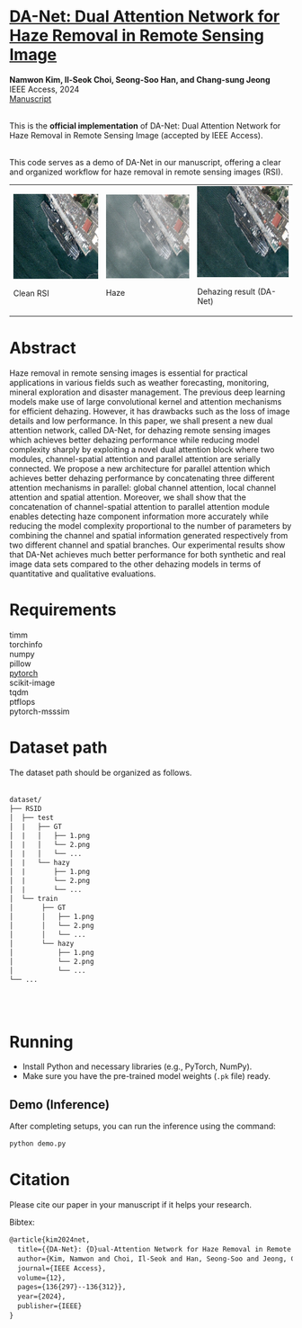 # [DA-Net: Dual Attention Network for Haze Removal in Remote Sensing Image](https://ieeexplore.ieee.org/abstract/document/10679105)
**Namwon Kim, Il-Seok Choi, Seong-Soo Han, and Chang-sung Jeong**
<br/>
IEEE Access, 2024
<br/>
[Manuscript](https://ieeexplore.ieee.org/abstract/document/10679105)

<br/> This is the **official implementation** of DA-Net: Dual Attention Network for Haze Removal in Remote Sensing Image (accepted by IEEE Access). <br/>


<br/> This code serves as a demo of DA-Net in our manuscript, offering a clear and organized workflow for haze removal in remote sensing images (RSI). <br/>

<table>
  <tr>
    <td><img src="img/clean.png" alt="Clean RSI"">
    <p>Clean RSI</p>
    </td>
    <td><img src="img/haze.png" alt="Haze">
    <p>Haze</p>
    </td>
    <td><img src="img/da-net.png" alt="Dehazing result (DA-Net)">
    <p>Dehazing result (DA-Net)</p>
    </td>
  </tr>
</table>

# Abstract
Haze removal in remote sensing images is essential for practical applications in various fields such as weather forecasting, monitoring, mineral exploration and disaster management. The previous deep learning models make use of large convolutional kernel and attention mechanisms for efficient dehazing. However, it has drawbacks such as the loss of image details and low performance. In this paper, we shall present a new dual attention network, called DA-Net, for dehazing remote sensing images which achieves better dehazing performance while reducing model complexity sharply by exploiting a novel dual attention block where two modules, channel-spatial attention and parallel attention are serially connected. We propose a new architecture for parallel attention which achieves better dehazing performance by concatenating three different attention mechanisms in parallel: global channel attention, local channel attention and spatial attention. Moreover, we shall show that the concatenation of channel-spatial attention to parallel attention module enables detecting haze component information more accurately while reducing the model complexity proportional to the number of parameters by combining the channel and spatial information generated respectively from two different channel and spatial branches. Our experimental results show that DA-Net achieves much better performance for both synthetic and real image data sets compared to the other dehazing models in terms of quantitative and qualitative evaluations.

# Requirements
timm <br/>
torchinfo <br/>
numpy <br/>
pillow <br/>
[pytorch](https://pytorch.org/get-started/locally/) <br/>
scikit-image <br/>
tqdm <br/>
ptflops <br/>
pytorch-msssim <br/>



# Dataset path
The dataset path should be organized as follows.
<br/><br/>
```
dataset/
├── RSID
│  ├── test
│  |   ├── GT
│  |   │   ├── 1.png
│  |   │   └── 2.png
│  |   │   └── ...
│  |   └── hazy
│  |       ├── 1.png
│  |       └── 2.png
│  |       └── ...
│  └── train
│       ├── GT
│       │   ├── 1.png
│       │   └── 2.png
│       │   └── ...
│       └── hazy
│           ├── 1.png
│           └── 2.png
│           └── ...
└── ...
```
<br/><br/>


# Running
- Install Python and necessary libraries (e.g., PyTorch, NumPy).<br/>
- Make sure you have the pre-trained model weights (`.pk` file) ready.<br/>

## Demo (Inference)

After completing setups, you can run the inference using the command:

```bash
python demo.py
```


# Citation

Please cite our paper in your manuscript if it helps your research.

Bibtex:

```latex
@article{kim2024net,
  title={{DA-Net}: {D}ual-Attention Network for Haze Removal in Remote Sensing Image},
  author={Kim, Namwon and Choi, Il-Seok and Han, Seong-Soo and Jeong, Chang-Sung},
  journal={IEEE Access},
  volume={12},
  pages={136{297}--136{312}},
  year={2024},
  publisher={IEEE}
}
```

